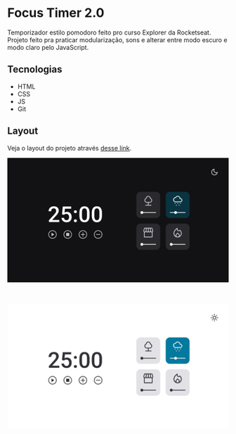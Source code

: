 # Focus Timer 2.0
Temporizador estilo pomodoro feito pro curso Explorer da Rocketseat. <br>
Projeto feito pra praticar modularização, sons e alterar entre modo escuro e modo claro pelo JavaScript.

## Tecnologias
- HTML <br>
- CSS <br>
- JS <br>
- Git

## Layout
Veja o layout do projeto através [desse link](<https://www.figma.com/file/nkE26BE0yEKfZlTZB7lgyI/Stage-05---Dark-Mode-FocusTimer-(Copy)?node-id=0%3A1&mode=dev>).
<br>

<p text-align="center">
  <img src="./assets/dark.png" alt="Print do FocusTimer em modo escuro"/>
</p>
<br>
<p text-align="center">
  <img src="./assets/light.png" alt="Print do FocusTimer em modo claro"/>
</p>
